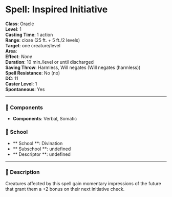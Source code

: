 
# Spell: Inspired Initiative
**Class**: Oracle  
**Level**: 1  
**Casting Time**: 1 action  
**Range**: close (25 ft. + 5 ft./2 levels)  
**Target**: one creature/level  
**Area**:   
**Effect**: _None_  
**Duration**: 10 min./level or until discharged  
**Saving Throw**: Harmless, Will negates (Will negates (harmless))  
**Spell Resistance**: No (no)  
**DC**: 11  
**Caster Level**: 1  
**Spontaneous**: Yes

---

### 🔮 Components
- **Components**: Verbal, Somatic

### 🏫 School
- ** School **: Divination
- ** Subschool **: undefined
- ** Descriptor **: undefined
---

### 📜 Description
Creatures affected by this spell gain momentary impressions of the future that grant them a +2 bonus on their next initiative check.
